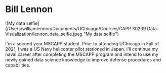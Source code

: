 # Bill Lennon
![My data selfie](/Users/williamlennon/Documents/UChicago/Courses/CAPP 30239 Data Visualization/lennon_data_selfie.jpeg "My data selfie")

I'm a second year MSCAPP student.  Prior to attending UChicago in Fall of 2021,
I was a US Navy helicopter pilot stationed in Japan.  I'll continue my naval
career after completing the MSCAPP program and intend to use my newly gained
data science knowledge to improve defense procedures and capabilities.  

